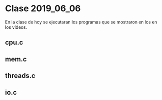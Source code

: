 # Clase 2019_06_06

En la clase de hoy se ejecutaran los programas que se mostraron en los en los videos.

## cpu.c
## mem.c
## threads.c
## io.c

